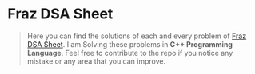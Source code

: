 # Fraz DSA Sheet

>Here you can find the solutions of each and every problem of [Fraz DSA Sheet](https://docs.google.com/spreadsheets/d/1-wKcV99KtO91dXdPkwmXGTdtyxAfk1mbPXQg81R9sFE/edit#gid=0).
I am Solving these problems in **C++ Programming Language**. Feel free to contribute to the repo if you notice any mistake or any area that you can improve.

